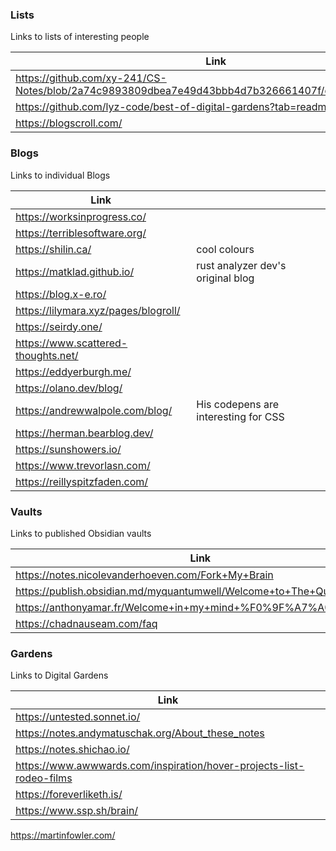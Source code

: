 ### Lists
Links to lists of interesting people

| Link                                                                                              |     |
| ------------------------------------------------------------------------------------------------- | --- |
| https://github.com/xy-241/CS-Notes/blob/2a74c9893809dbea7e49d43bbb4d7b326661407f/docs/showcase.md |     |
| https://github.com/lyz-code/best-of-digital-gardens?tab=readme-ov-file                            |     |
| https://blogscroll.com/                                                                           |     |

### Blogs
Links to individual Blogs

| Link                                 |                                      |
| ------------------------------------ | ------------------------------------ |
| https://worksinprogress.co/          |                                      |
| https://terriblesoftware.org/        |                                      |
| https://shilin.ca/                   | cool colours                         |
| https://matklad.github.io/           | rust analyzer dev's original blog    |
| https://blog.x-e.ro/                 |                                      |
| https://lilymara.xyz/pages/blogroll/ |                                      |
| https://seirdy.one/                  |                                      |
| https://www.scattered-thoughts.net/  |                                      |
| https://eddyerburgh.me/              |                                      |
| https://olano.dev/blog/              |                                      |
| https://andrewwalpole.com/blog/      | His codepens are interesting for CSS |
| https://herman.bearblog.dev/         |                                      |
| https://sunshowers.io/               |                                      |
| https://www.trevorlasn.com/          |                                      |
| https://reillyspitzfaden.com/        |                                      |
### Vaults
Links to published Obsidian vaults

| Link                                                                  |     |
| --------------------------------------------------------------------- | --- |
| https://notes.nicolevanderhoeven.com/Fork+My+Brain                    |     |
| https://publish.obsidian.md/myquantumwell/Welcome+to+The+Quantum+Well |     |
| https://anthonyamar.fr/Welcome+in+my+mind+%F0%9F%A7%A0                |     |
| https://chadnauseam.com/faq                                           |     |
### Gardens
Links to Digital Gardens

| Link                                                                 |
| -------------------------------------------------------------------- |
| https://untested.sonnet.io/                                          |
| https://notes.andymatuschak.org/About_these_notes                    |
| https://notes.shichao.io/                                            |
| https://www.awwwards.com/inspiration/hover-projects-list-rodeo-films |
| https://foreverliketh.is/                                            |
| https://www.ssp.sh/brain/                                            |

https://martinfowler.com/